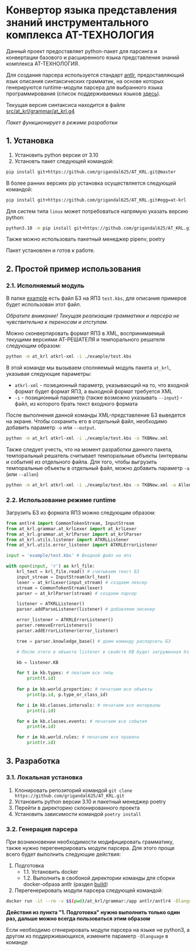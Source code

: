 # Конвертор языка представления знаний инструментального комплекса АТ-ТЕХНОЛОГИЯ

Данный проект предоставляет python-пакет для парсинга и конвертации базового и расширенного языка представления знаний комплекса АТ-ТЕХНОЛОГИЯ. 

Для создания парсера используется стандарт [antlr](https://www.antlr.org/), предоставляющий язык описания синтаксических грамматик, на основе которых генерируются runtime-модули парсера для выбранного языка программирования (список поддерживаемых языков [здесь](https://github.com/antlr/antlr4/blob/dev/doc/targets.md)).

Текущая версия синтаксиса находится в файле [src/at_krl/grammar/at_krl.g4](./src/at_krl/grammar/at_krl.g4)

*Пакет функционирует в режиме разработки*

## 1. Установка

1. Установить python версии от 3.10
2. Установть пакет следующей командой:

```bash
pip install git+https://github.com/grigandal625/AT_KRL.git@master
```

В более ранних версиях pip установка осуществляется следующей командой:

```bash
pip install git+https://github.com/grigandal625/AT_KRL.git#egg=at-krl
```

Для систем типа `linux` может потребоваться напрямую указать версию python:

```bash
python3.10 -m pip install git+https://github.com/grigandal625/AT_KRL.git#egg=at-krl
```


Также можно использовать пакетный менеджер pipenv, poetry

Пакет установлен и готов к работе.

## 2. Простой пример использования

### 2.1. Исполняемый модуль

В папке [example](./example/) есть файл БЗ на ЯПЗ `test.kbs`, для описания примеров будет использован этот файл.

*Обратите внимание! Текущая реализация грамматики и парсера не чувствительна к переносам и отступам.*

Можно сконвертировать формат ЯПЗ в XML, воспринимаемый текущими версиями АТ-РЕШАТЕЛЯ и темпорального решателя следующим образом:

```bash
python -m at_krl atkrl-xml -i ./example/test.kbs
```

В этой команде мы вызываем сполняемый модуль пакета `at_krl`, указывая следующие параметры:

- `atkrl-xml` - позиционный параметр, указывающий на то, что входной формат будет формат ЯПЗ, а выходной формат требуется XML
- `-i` - позиционный параметр (также возможно указывать `--input`) - файл, из которого брать текст входного формата

После выполнения данной команды XML-представление БЗ выведется на экране. Чтобы сохранить его в отдельный файл, необходимо добавить параметр `-o` или `--output`.

```bash
python -m at_krl atkrl-xml -i ./example/test.kbs -o TKBNew.xml
```

Также следует учесть, что на момент разработки данного пакета, темпоральный решатель считывает темпоральные объекты (интервалы и события) из отдельного файла. Для того, чтобы выгрузить темпоральные объекты в отдельный файл, можно добавить параметр `-a` (или `--allen`)

```bash
python -m at_krl atkrl-xml -i ./example/test.kbs -o TKBNew.xml -a Allen2.xml
```

### 2.2. Использование режиме runtime

Загрузить БЗ из формата ЯПЗ можно следующим образом:

```python
from antlr4 import CommonTokenStream, InputStream
from at_krl.grammar.at_krlLexer import at_krlLexer
from at_krl.grammar.at_krlParser import at_krlParser
from at_krl.utils.listener import ATKRLListener
from at_krl.utils.error_listener import ATKRLErrorListener

input = 'example/test.kbs' # Входной файл на япз

with open(input, 'r') as krl_file:
    krl_text = krl_file.read() # считываем текст БЗ
    input_stream = InputStream(krl_text)
    lexer = at_krlLexer(input_stream) # создаем лексер
    stream = CommonTokenStream(lexer)
    parser = at_krlParser(stream) # создаем парсер

    listener = ATKRLListener()
    parser.addParseListener(listener) # добавляем лисенер

    error_listener = ATKRLErrorListener()
    parser.removeErrorListeners()
    parser.addErrorListener(error_listener)

    tree = parser.knowledge_base() # даем команду распарсить БЗ

    # После этого в объекте listener в свойсте KB будет загруженная бз

    kb = listener.KB

    for t in kb.types: # пеатаем все типы
        print(t.id)
    
    for p in kb.world.properties: # печатаем все объекты
        print(p.id, p.type_or_class_id)

    for i in kb.classes.intervals: # печатаем все интервалы
        print(i.id)

    for e in kb.classes.events: # печатаем все события
        print(e.id)

    for r in kb.world.rules: # печатаем все правила
        print(r.id)
```

## 3. Разработка

### 3.1. Локальная установка

1. Клонировать репозиторий командой `git clone https://github.com/grigandal625/AT_KRL.git`
2. Установить python версии 3.10 и пакетный менеджер poetry 
3. Перейти в директорию склонированного проекта
4. Установить зависимости командой `poetry install` 

### 3.2. Генерация парсера

При возникновении необходимости модифицировать грамматику, также нужно перегенерировать модули парсера. Для этого проще всего будет выполнить следующие действия:

1. Подготовка
    - 1.1. Установить docker
    - 1.2. Выполнить в свобоной директории команды для сборки docker-образа antlr (раздел [build](https://github.com/antlr/antlr4/tree/dev/docker#build))
2. Перегенерировать модули парсера следующей командой:

```bash
docker run -it --rm -v $$(pwd)/at_krl/grammar:/app antlr/antlr4 -Dlanguage=Python3 /app/at_krl.g4
```

**Действия из пункта "1. Подготовка" нужно выполнить только один раз, дальше можно всегда пользоваться этим образом**

Если необходимо сгенерировать модули парсера на языке не python3, а другом из поддерживающихся, измените параметр `-Dlanguage` в команде

